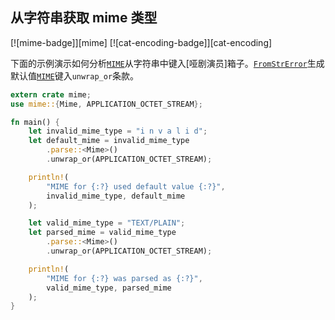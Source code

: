 ## 从字符串获取 mime 类型

[![mime-badge]][mime] [![cat-encoding-badge]][cat-encoding]

下面的示例演示如何分析[`MIME`]从字符串中键入[哑剧演员]箱子。[`FromStrError`]生成默认值[`MIME`]键入`unwrap_or`条款。

```rust
extern crate mime;
use mime::{Mime, APPLICATION_OCTET_STREAM};

fn main() {
    let invalid_mime_type = "i n v a l i d";
    let default_mime = invalid_mime_type
        .parse::<Mime>()
        .unwrap_or(APPLICATION_OCTET_STREAM);

    println!(
        "MIME for {:?} used default value {:?}",
        invalid_mime_type, default_mime
    );

    let valid_mime_type = "TEXT/PLAIN";
    let parsed_mime = valid_mime_type
        .parse::<Mime>()
        .unwrap_or(APPLICATION_OCTET_STREAM);

    println!(
        "MIME for {:?} was parsed as {:?}",
        valid_mime_type, parsed_mime
    );
}
```

[`fromstrerror`]: https://docs.rs/mime/*/mime/struct.FromStrError.html
[`mime`]: https://docs.rs/mime/*/mime/struct.Mime.html
